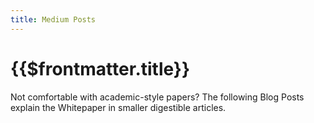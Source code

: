 ```yaml
---
title: Medium Posts
---
```


# {{$frontmatter.title}}

Not comfortable with academic-style papers? The following Blog Posts explain the Whitepaper in smaller digestible articles.

<Medium />
